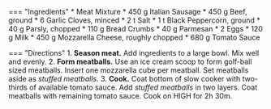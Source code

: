 === "Ingredients"
    * Meat Mixture
        * 450 g Italian Sausage
        * 450 g Beef, ground
        * 6 Garlic Cloves, minced
        * 2 t Salt
        * 1 t Black Peppercorn, ground
        * 40 g Parsly, chopped
        * 110 g Bread Crumbs
        * 40 g Parmesan
        * 2 Eggs
        * 120 g Milk
    * 450 g Mozzarella Cheese, roughly chopped
    * 680 g Tomato Sauce

=== "Directions"
    1. **Season meat.** Add ingredients to a large bowl. Mix well and evenly.
    2. **Form meatballs.** Use an ice cream scoop to form golf-ball sized meatballs. Insert one mozzarella cube per meatball. Set meatballs aside as *stuffed meatballs*.
    3. **Cook.** Coat bottom of slow cooker with two-thirds of available tomato sauce. Add *stuffed meatballs* in two layers. Coat meatballs with remaining tomato sauce. Cook on HIGH for 2h 30m.

[^1]:
    ["Mozzarella Stuffed Meatballs."](https://www.reddit.com/r/GifRecipes/comments/dfeca6/mozzarella_stuffed_meatballs/). *Reddit.* 2019.
